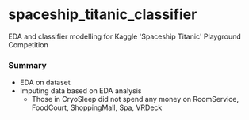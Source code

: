 # spaceship_titanic_classifier
EDA and classifier modelling for Kaggle 'Spaceship Titanic' Playground Competition


### Summary
- EDA on dataset
- Imputing data based on EDA analysis
  - Those in CryoSleep did not spend any money on RoomService, FoodCourt, ShoppingMall, Spa, VRDeck
  

